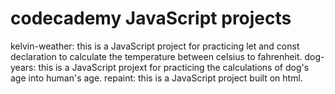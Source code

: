 # codecademy JavaScript projects

kelvin-weather: this is a JavaScript project for practicing let and const declaration to calculate the temperature between celsius to fahrenheit.
dog-years: this is a JavaScript projext for practicing the calculations of dog's age into human's age.
repaint: this is a JavaScript project built on html.
